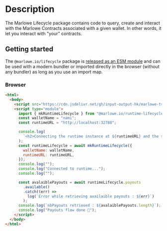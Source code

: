 # Description

The Marlowe Lifecycle package contains code to query, create and interact with the Marlowe Contracts associated with a given wallet. In other words, it let you interact with "your" contracts.

## Getting started

The `@marlowe.io/lifecycle` package is [released as an ESM module](https://github.com/input-output-hk/marlowe-ts-sdk/blob/main/doc/modules-system.md) and can be used with a modern bundler or imported directly in the browser (without any bundler) as long as you use an import map.

### Browser

```html
<html>
  <body>
    <script src="https://cdn.jsdelivr.net/gh/input-output-hk/marlowe-ts-sdk@0.2.0-beta/jsdelivr-npm-importmap.js"></script>
    <script type="module">
      import { mkRuntimeLifecycle } from "@marlowe.io/runtime-lifecycle/browser";
      const walletName = "nami";
      const runtimeURL = "http://localhost:32788";

      console.log(
        `<h2>Connecting the runtime instance at ${runtimeURL} and the ${walletName} Wallet Extension</h2>`
      );
      const runtimeLifecycle = await mkRuntimeLifecycle({
        walletName: walletName,
        runtimeURL: runtimeURL,
      });
      console.log("");
      console.log("Connected to runtime...");
      console.log("");

      const avalaiblePayouts = await runtimeLifecycle.payouts
        .available()
        .catch((err) =>
          log(`Error while retrieving availaible payouts : ${err}`)
        );
      console.log(`nbPayouts retrieved : ${avalaiblePayouts.length}`);
      console.log("Payouts flow done 🎉");
    </script>
  </body>
</html>
```
